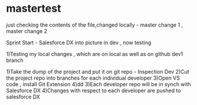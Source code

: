 # mastertest
just checking the contents of the file,changed locally - master change 1 , master change 2
 
 Sprint Start  - Salesforce DX into picture in dev , now testing

 1)Testing my local changes , which are on local as well as on github dev1 branch
 

 1)Take the dump of the project and put it on git repo - Inspection Dev 
 2)Cut the project repo into branches for each individual developer
 3)Open VS code , install Git Extension
 4)dd
 3)Each developer repo will be in synch with Salesforce DX
 4)Changes with respect to each developer are pushed to salesforce DX
